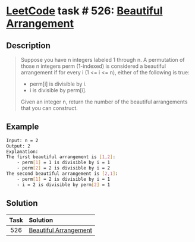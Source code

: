 # [LeetCode][leetcode] task # 526: [Beautiful Arrangement][task]

Description
-----------

> Suppose you have n integers labeled 1 through n.
> A permutation of those n integers perm (1-indexed)
> is considered a beautiful arrangement
> if for every i (1 <= i <= n), either of the following is true:
>
> * perm[i] is divisible by i.
> * i is divisible by perm[i].
>
> Given an integer n, return the number of the beautiful arrangements
> that you can construct.

 Example
-------

```sh
Input: n = 2
Output: 2
Explanation: 
The first beautiful arrangement is [1,2]:
    - perm[1] = 1 is divisible by i = 1
    - perm[2] = 2 is divisible by i = 2
The second beautiful arrangement is [2,1]:
    - perm[1] = 2 is divisible by i = 1
    - i = 2 is divisible by perm[2] = 1
```

Solution
--------

| Task | Solution                          |
|:----:|:----------------------------------|
| 526  | [Beautiful Arrangement][solution] |


[leetcode]: <http://leetcode.com/>
[task]: <https://leetcode.com/problems/beautiful-arrangement/>
[solution]: <https://github.com/wellaxis/praxis-leetcode/blob/main/src/main/java/com/witalis/praxis/leetcode/task/h6/p526/option/Practice.java>
